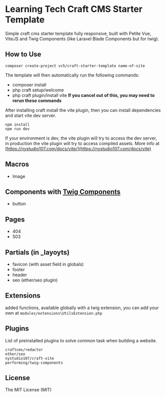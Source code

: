 # Learning Tech Craft CMS Starter Template

Simple craft cms starter template fully responsive, built with Petite Vue, ViteJS and Twig Components (like Laravel Blade Components but for twig).

## How to Use
```
composer create-project vch/craft-starter-template name-of-site
```

The template will then automatically run the following commands:
- composer install
- php craft setup/welcome
- php craft plugin/install vite
**If you cancel out of this, you may need to rerun these commands**

After installing craft install the vite plugin, then you can install dependencies and start vite dev server.
```
npm install
npm run dev
```

If your environment is dev, the vite plugin will try to access the dev server, in production the vite plugin will try to access compiled assets. More info at [https://nystudio107.com/docs/vite/](https://nystudio107.com/docs/vite)

## Macros
- Image

## Components with [Twig Components](https://github.com/giorgiopogliani/twig-components)
- button


## Pages
- 404
- 503

## Partials (in _layoyts)
- favicon (with asset field in globals)
- footer
- header
- seo (ether/seo plugin)

## Extensions
added functions, available globally with a twig extension, you can add your own at `modules/extensions\UtilsExtension.php`


## Plugins

List of preinstalled plugins to solve common task when building a website.
``` 
craftcms/redactor 
ether/seo 
nystudio107/craft-vite
performing/twig-components 
```

## License

The MIT License (MIT)
